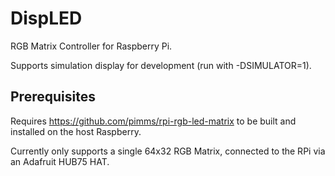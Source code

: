 DispLED
=======

RGB Matrix Controller for Raspberry Pi.

Supports simulation display for development (run with -DSIMULATOR=1).


## Prerequisites

Requires https://github.com/pimms/rpi-rgb-led-matrix to be built and installed
on the host Raspberry.

Currently only supports a single 64x32 RGB Matrix, connected to the RPi via an
Adafruit HUB75 HAT.
